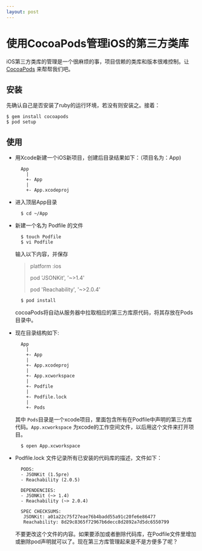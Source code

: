 ```yaml
---
layout: post
---
```


使用CocoaPods管理iOS的第三方类库
==============================

iOS第三方类库的管理是一个很麻烦的事，项目信赖的类库和版本很难控制。让[CocoaPods](https://github.com/CocoaPods/CocoaPods) 来帮帮我们吧。

## 安装 ##

先确认自己是否安装了ruby的运行环境，若没有则安装之。接着：

    $ gem install cocoapods
    $ pod setup

## 使用 ##

- 用Xcode新建一个iOS新项目，创建后目录结果如下：（项目名为：App)

        App
          |
          +- App
          |
          +- App.xcodeproj


- 进入顶层App目录

        $ cd ~/App

- 新建一个名为 Podfile 的文件

        $ touch Podfile
        $ vi Podfile

    输入以下内容，并保存

    > platform :ios
    > 
    > pod 'JSONKit',     '~>1.4'
    >
    > pod 'Reachability',     '~>2.0.4'

        $ pod install

    cocoaPods将自动从服务器中拉取相应的第三方库原代码，将其存放在Pods目录中。

- 现在目录结构如下:

        App
          |
          +- App
          |
          +- App.xcodeproj
          |
          +- App.xcworkspace
          |
          +- Podfile
          |
          +- Podfile.lock
          |
          +- Pods


    其中 `Pods`目录是一个xcode项目，里面包含所有在Podfile中声明的第三方库代码。`App.xcworkspace` 为xcode的工作空间文件，以后用这个文件来打开项目。

        $ open App.xcworkspace

- Podfile.lock 文件记录所有已安装的代码库的描述，文件如下：

        PODS:
        - JSONKit (1.5pre)
        - Reachability (2.0.5)

        DEPENDENCIES:
        - JSONKit (~> 1.4)
        - Reachability (~> 2.0.4)

        SPEC CHECKSUMS:
         JSONKit: a01a22c75f27eae76b4badd55a91c20fe6e86477
         Reachability: 8d29c8365f72967b6decc8d2892a7d5dc6550799


    不要更改这个文件的内容。如果要添加或者删除代码库，在Podfile文件里增加或删除pod声明就可以了。现在第三方库管理起来是不是方便多了呢？
